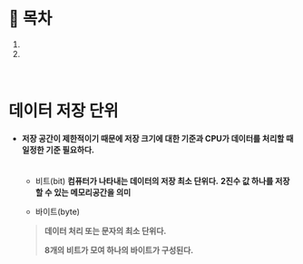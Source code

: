 # 🔖 목차

1.
2.

<br/>

# 데이터 저장 단위

  - #### 저장 공간이 제한적이기 때문에 저장 크기에 대한 기준과 CPU가 데이터를 처리할 때 일정한 기준 필요하다.<br/><br/>


	- 비트(bit)
	**컴퓨터가 나타내는 데이터의 저장 최소 단위다.** 
	**2진수 값 하나를 저장할 수 있는 메모리공간을 의미**


	- 바이트(byte)
	> **데이터 처리 또는 문자의 최소 단위다.**
	> 
	> **8개의 비트가 모여 하나의 바이트가 구성된다.**
